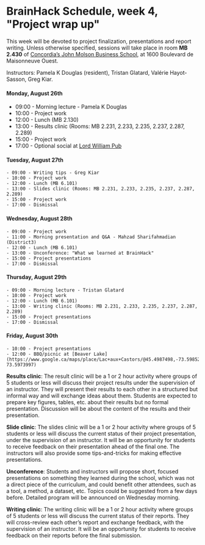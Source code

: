 # BrainHack Schedule, week 4, "Project wrap up"

This week will be devoted to project finalization, presentations and report
writing. Unless otherwise specified, sessions will take place in room **MB 2.430**
of [Concordia’s John Molson Business School](https://www.google.ca/maps/place/Concordia+University,+John+Molson+Building/@45.4954142,-73.5813233,17z/data=!3m1!4b1!4m5!3m4!1s0x4cc91a6a52a5e115:0x7f6e51eeba31e9bc!8m2!3d45.4954142!4d-73.5791346), at 1600 Boulevard de Maisonneuve Ouest.

Instructors: Pamela K Douglas (resident), Tristan Glatard, Valérie Hayot-Sasson, Greg Kiar.

#### Monday, August 26th

- 09:00 - Morning lecture - Pamela K Douglas
- 10:00 - Project work
- 12:00 - Lunch (MB 2.130)
- 13:00 - Results clinic (Rooms: MB 2.231, 2.233, 2.235, 2.237, 2.287, 2.289)
- 15:00 - Project work
- 17:00 - Optional social at [Lord William Pub](https://www.google.ca/maps/place/Lord+William+Pub/@45.4868836,-73.5688611,17z/data=!4m5!3m4!1s0x4cc91a63500ec193:0x977f353854ef967d!8m2!3d45.4869041!4d-73.5670297)

#### Tuesday, August 27th
    - 09:00 - Writing tips - Greg Kiar
    - 10:00 - Project work
    - 12:00 - Lunch (MB 6.101)
    - 13:00 - Slides clinic (Rooms: MB 2.231, 2.233, 2.235, 2.237, 2.287, 2.289)
    - 15:00 - Project work 
    - 17:00 - Dismissal

#### Wednesday, August 28th
    - 09:00 - Project work
    - 11:00 - Morning presentation and Q&A - Mahzad Sharifahmadian (District3)
    - 12:00 - Lunch (MB 6.101)
    - 13:00 - Unconference: "What we learned at BrainHack"
    - 15:00 - Project presentations
    - 17:00 - Dismissal

#### Thursday, August 29th
    - 09:00 - Morning lecture - Tristan Glatard
    - 10:00 - Project work
    - 12:00 - Lunch (MB 6.101)
    - 13:00 - Writing clinic (Rooms: MB 2.231, 2.233, 2.235, 2.237, 2.287, 2.289)
    - 15:00 - Project presentations
    - 17:00 - Dismissal

#### Friday, August 30th
    - 10:00 - Project presentations
    - 12:00 - BBQ/picnic at [Beaver Lake](https://www.google.ca/maps/place/Lac+aux+Castors/@45.4987498,-73.5985212,18z/data=!3m1!4b1!4m5!3m4!1s0x4cc91a185a842ba5:0x8ea906bc55b3a996!8m2!3d45.4988179!4d-73.5973997)

<b>Results clinic</b>: The result clinic will be a 1 or 2 hour activity where groups of 5 students
or less will discuss their project results under the supervision of an instructor.
They will present their results to each other in a structured but informal way
and will exchange ideas about them. Students are expected to prepare key figures,
tables, etc. about their results but no formal presentation. Discussion will be
about the content of the results and their presentation. 

<b>Slide clinic</b>: The slides clinic will be a 1 or 2 hour activity where groups of 5 students
or less will discuss the current status of their project presentation, under the
supervision of an instructor. It will be an opportunity for students to receive
feedback on their presentation ahead of the final one. The instructors will also
provide some tips-and-tricks for making effective presentations.

<b>Unconference</b>: Students and instructors will propose short, focused presentations on
something they learned during the school, which was not a direct piece of the
curriculum, and could benefit other attendees, such as a tool, a method, a dataset, etc.
Topics could be suggested from a few days before. Detailed program will be announced on Wednesday morning.

<b>Writing clinic</b>: The writing clinic will be a 1 or 2 hour activity where groups of 5 students
or less will discuss the current status of their reports. They will cross-review 
each other’s report and exchange feedback, with the supervision of an instructor.
It will be an opportunity for students to receive feedback on their reports before 
the final submission.
